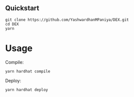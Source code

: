 ## Quickstart

```
git clone https://github.com/YashwardhanMPaniya/DEX.git
cd DEX
yarn
```

# Usage

Compile:

```
yarn hardhat compile
```

Deploy:

```
yarn hardhat deploy
```
